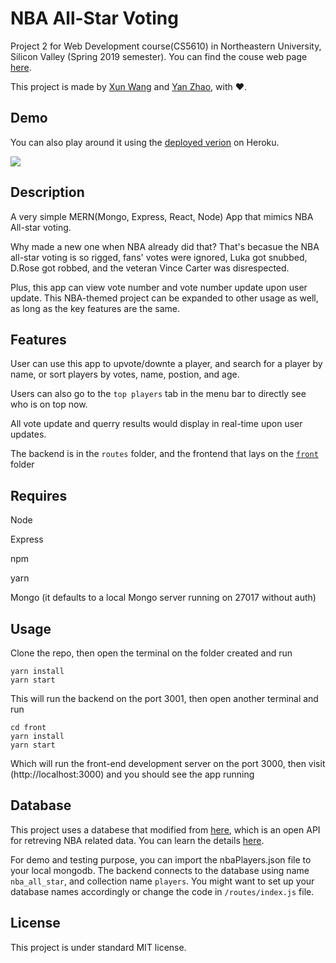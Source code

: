# NBA All-Star Voting


Project 2 for Web Development course(CS5610) in Northeastern University, Silicon Valley (Spring 2019 semester). You can find the couse web page [here](http://johnguerra.co/classes/webDevelopment_spring_2019/ "CS-5610 Web Development Spring 2019").




This project is made by [Xun Wang](https://xw321.github.io/) and [Yan Zhao](https://yzhao430.github.io/), with :heart:.


## Demo

You can also play around it using the [deployed verion](https://pure-hollows-48420.herokuapp.com/) on Heroku.



![](https://raw.githubusercontent.com/xw321/nba-all-star-voting/master/demo.gif)





## Description


A very simple MERN(Mongo, Express, React, Node) App that mimics NBA All-star voting. 

Why made a new one when NBA already did that? That's becasue the NBA all-star voting is so rigged, fans' votes were ignored, Luka got snubbed, D.Rose got robbed, and the veteran Vince Carter was disrespected. 


Plus, this app can view vote number and vote number update upon user update. This NBA-themed project can be expanded to other usage as well, as long as the key features are the same.





## Features



User can use this app to upvote/downte a player, and search for a player by name, or sort players by votes, name, postion, and age.

Users can also go to the `top players` tab in the menu bar to directly see who is on top now.

All vote update and querry results would display in real-time upon user updates.

The backend is in the ```routes``` folder, and the frontend that lays on the [```front```](./front) folder





## Requires

Node


Express


npm


yarn


Mongo (it defaults to a local Mongo server running on 27017 without auth)

## Usage

Clone the repo, then open the terminal on the folder created and run

```
yarn install
yarn start
```

This will run the backend on the port 3001, then open another terminal and run

```
cd front
yarn install
yarn start
```

Which will run the front-end development server on the port 3000, then visit (http://localhost:3000) and you should see the app running

## Database

This project uses a databese that modified from [here](http://data.nba.net//data/10s/prod/v1/2018/players.json), which is an open API for retreving NBA related data. You can learn the details [here](https://github.com/kshvmdn/nba.js/blob/master/docs/api/DATA.md).

For demo and testing purpose, you can import the nbaPlayers.json file to your local mongodb. The backend connects to the database using name ```nba_all_star```, and collection name ```players```. You might want to set up your database names accordingly or change the code in ```/routes/index.js``` file.





## License




This project is under standard MIT license.

